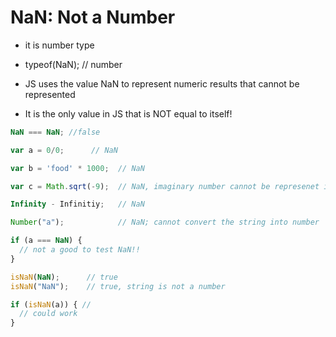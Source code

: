 # NaN: Not a Number

- it is number type
- typeof(NaN);     // number

- JS uses the value NaN to represent numeric results that cannot be represented

- It is the only value in JS that is NOT equal to itself!

```javascript
NaN === NaN; //false

var a = 0/0;      // NaN

var b = 'food' * 1000;  // NaN

var c = Math.sqrt(-9);  // NaN, imaginary number cannot be represenet in JS

Infinity - Infinitiy;   // NaN

Number("a");            // NaN; cannot convert the string into number
```


```javascript
if (a === NaN) {
  // not a good to test NaN!!
}

isNaN(NaN);      // true
isNaN("NaN");    // true, string is not a number

if (isNaN(a)) { // 
  // could work
}
```
